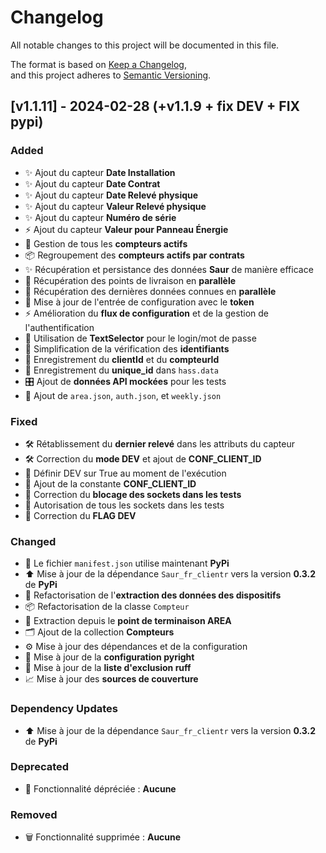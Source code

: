 # Changelog

All notable changes to this project will be documented in this file.

The format is based on [Keep a Changelog](https://keepachangelog.com/en/1.0.0/),  
and this project adheres to [Semantic Versioning](https://semver.org/spec/v2.0.0.html).

## [v1.1.11] - 2024-02-28 (+v1.1.9 + fix DEV + FIX pypi)

### Added
- ✨ Ajout du capteur **Date Installation**
- ✨ Ajout du capteur **Date Contrat**
- ✨ Ajout du capteur **Date Relevé physique**
- ✨ Ajout du capteur **Valeur Relevé physique**
- ✨ Ajout du capteur **Numéro de série**
- ⚡ Ajout du capteur **Valeur pour Panneau Énergie**
- 🔄 Gestion de tous les **compteurs actifs**
- 📦 Regroupement des **compteurs actifs par contrats**
- ✨ Récupération et persistance des données **Saur** de manière efficace
- 🚀 Récupération des points de livraison en **parallèle**
- 🚀 Récupération des dernières données connues en **parallèle**
- 🔑 Mise à jour de l'entrée de configuration avec le **token**
- ⚡ Amélioration du **flux de configuration** et de la gestion de l'authentification
- 🔐 Utilisation de **TextSelector** pour le login/mot de passe
- 📝 Simplification de la vérification des **identifiants**
- 💾 Enregistrement du **clientId** et du **compteurId**
- 🔧 Enregistrement du **unique_id** dans `hass.data`
- 🎛️ Ajout de **données API mockées** pour les tests
- 🧪 Ajout de `area.json`, `auth.json`, et `weekly.json`

### Fixed
- 🛠️ Rétablissement du **dernier relevé** dans les attributs du capteur
- 🛠️ Correction du **mode DEV** et ajout de **CONF_CLIENT_ID**
- 🔄 Définir DEV sur True au moment de l'exécution
- 🔑 Ajout de la constante **CONF_CLIENT_ID**
- 🔧 Correction du **blocage des sockets dans les tests**
- 🚪 Autorisation de tous les sockets dans les tests
- 🔧 Correction du **FLAG DEV**

### Changed
- 📜 Le fichier `manifest.json` utilise maintenant **PyPi**
- ⬆️ Mise à jour de la dépendance `Saur_fr_clientr` vers la version **0.3.2** de **PyPi**
- 🔨 Refactorisation de l'**extraction des données des dispositifs**
- 📦 Refactorisation de la classe `Compteur`
- 📡 Extraction depuis le **point de terminaison AREA**
- 🗂️ Ajout de la collection **Compteurs**
- ⚙️ Mise à jour des dépendances et de la configuration
- 📜 Mise à jour de la **configuration pyright**
- 🚀 Mise à jour de la **liste d'exclusion ruff**
- 📈 Mise à jour des **sources de couverture**

### Dependency Updates
- ⬆️ Mise à jour de la dépendance `Saur_fr_clientr` vers la version **0.3.2** de **PyPi**

### Deprecated
- 🚫 Fonctionnalité dépréciée : **Aucune**

### Removed
- 🗑️ Fonctionnalité supprimée : **Aucune**
